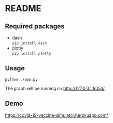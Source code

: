 # README
## Required packages
- dash<br>
  `pip install dash`
-  plotly<br>
  `pip install plotly`
  
## Usage
`python ./app.py`

The graph will be running on http://127.0.0.1:8050/.

## Demo
https://covid-19-vaccine-simulator.herokuapp.com/
